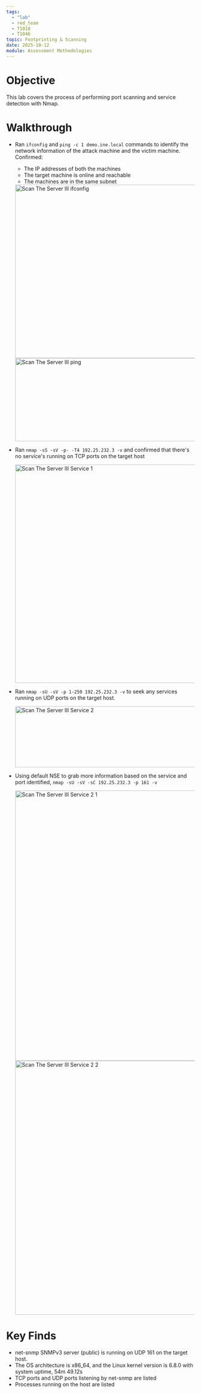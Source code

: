 ```yaml
---
tags:
  - "lab"
  - red_team
  - T1018
  - T1046
topic: Footprinting & Scanning
date: 2025-10-12
module: Assessment Methodologies
---
```

# Objective

This lab covers the process of performing port scanning and service detection with Nmap.

# Walkthrough

- Ran `ifconfig` and `ping -c 1 demo.ine.local` commands to identify the network information of the attack machine and the victim machine. Confirmed:
	- The IP addresses of both the machines
	- The target machine is online and reachable
	- The machines are in the same subnet

    <img width="941" height="463" alt="Scan The Server III ifconfig" src="https://github.com/user-attachments/assets/18c9762d-0773-48f9-9aa5-3e6b009ce938" />
    <img width="944" height="222" alt="Scan The Server III ping" src="https://github.com/user-attachments/assets/fc1066d9-b533-439f-b718-7a04eaccccfd" />

- Ran `nmap -sS -sV -p- -T4 192.25.232.3 -v` and confirmed that there's no service's running on TCP ports on the target host

  <img width="970" height="583" alt="Scan The Server III Service 1" src="https://github.com/user-attachments/assets/3f6492fd-5ac7-4553-a40c-36afa18b1a4c" />

- Ran `nmap -sU -sV -p 1-250 192.25.232.3 -v` to seek any services running on UDP ports on the target host.

  <img width="1041" height="163" alt="Scan The Server III Service 2" src="https://github.com/user-attachments/assets/4ef3791c-1529-4205-8b3f-0c0d7b66caf9" />

- Using default NSE to grab more information based on the service and port identified, `nmap -sU -sV -sC 192.25.232.3 -p 161 -v`

  <img width="1479" height="721" alt="Scan The Server III Service 2 1" src="https://github.com/user-attachments/assets/bc3020b7-dced-4e23-839b-db2c9ecc947a" />
  <img width="1070" height="678" alt="Scan The Server III Service 2 2" src="https://github.com/user-attachments/assets/7a9e02c4-2b64-4999-b579-16730392202a" />

# Key Finds

- net-snmp SNMPv3 server (public) is running on UDP 161 on the target host.
- The OS architecture is x86_64, and the Linux kernel version is 6.8.0 with system uptime, 54m 49.12s
- TCP ports and UDP ports listening by net-snmp are listed
- Processes running on the host are listed
